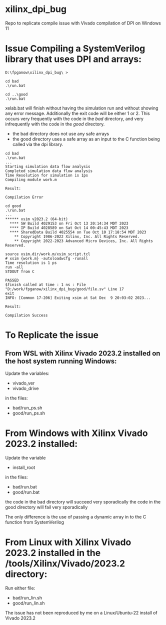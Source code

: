 # xilinx_dpi_bug
Repo to replicate compile issue with Vivado compilation of DPI on Windows 11

# Issue Compiling a SystemVerilog library that uses DPI and arrays:

```
D:\fpganow\xilinx_dpi_bug\ >

cd bad
.\run.bat

cd ..\good
.\run.bat
```

xelab.bat will finish without having the simulation run and without showing any error message.  Additionally the exit code will be either 1 or 2.
This occurs very frequently with the code in the *bad* directory, and very infrequently with the code in the *good* directory.
- the bad directory does not use any safe arrays
- the good directory uses a safe array as an input to the C function being called via the dpi library.

```
cd bad
.\run.bat
...
Starting simulation data flow analysis
Completed simulation data flow analysis
Time Resolution for simulation is 1ps
Compiling module work.m

Result:

Compilation Error
```

```
cd good
.\run.bat
...
****** xsim v2023.2 (64-bit)
  **** SW Build 4029153 on Fri Oct 13 20:14:34 MDT 2023
  **** IP Build 4028589 on Sat Oct 14 00:45:43 MDT 2023
  **** SharedData Build 4025554 on Tue Oct 10 17:18:54 MDT 2023
    ** Copyright 1986-2022 Xilinx, Inc. All Rights Reserved.
    ** Copyright 2022-2023 Advanced Micro Devices, Inc. All Rights Reserved.

source xsim.dir/work.m/xsim_script.tcl
# xsim {work.m} -autoloadwcfg -runall
Time resolution is 1 ps
run -all
STDOUT from C

PASSED
$finish called at time : 1 ns : File "D:/work/fpganow/xilinx_dpi_bug/good/file.sv" Line 17
exit
INFO: [Common 17-206] Exiting xsim at Sat Dec  9 20:03:02 2023...

Result:

Compilation Success
```

# To Replicate the issue

## From WSL with Xilinx Vivado 2023.2 installed on the host system running Windows:

Update the variables:
- vivado_ver
- vivado_drive

in the files:
- bad/run_ps.sh
- good/run_ps.sh

# From Windows with Xilinx Vivado 2023.2 installed:

Update the variable
- install_root

in the files:
- bad/run.bat
- good/run.bat

the code in the bad directory will succeed very sporadically
the code in the good directory will fail very sporadically

The only difference is the use of passing a dynamic array in to the C function from SystemVerilog

# From Linux with Xilinx Vivado 2023.2 installed in the /tools/Xilinx/Vivado/2023.2 directory:

Run either file:
- bad/run_lin.sh
- good/run_lin.sh
  
The issue has not been reproduced by me on a Linux/Ubuntu-22 install of Vivado 2023.2
